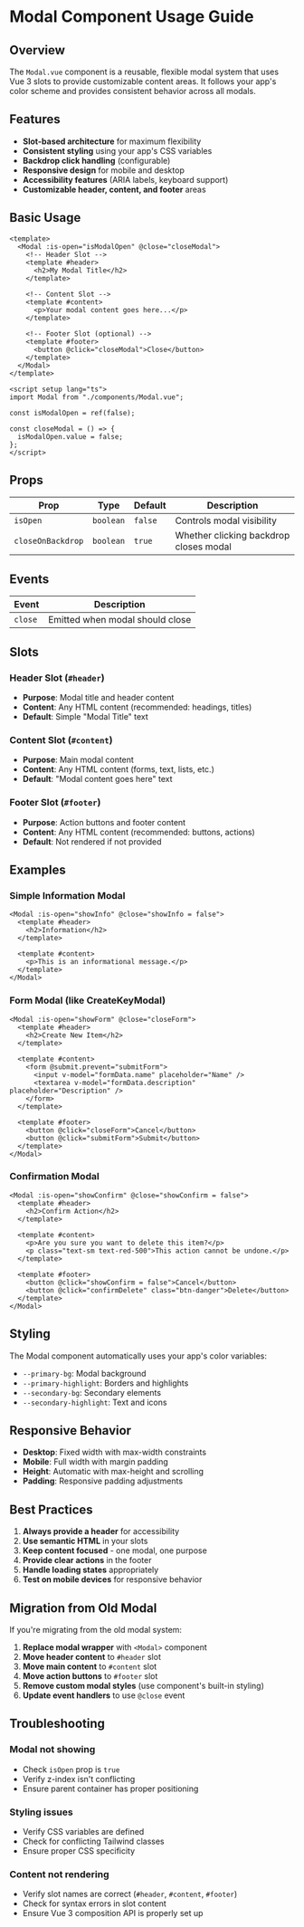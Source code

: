 # Modal Component Usage Guide

## Overview

The `Modal.vue` component is a reusable, flexible modal system that uses Vue 3 slots to provide customizable content areas. It follows your app's color scheme and provides consistent behavior across all modals.

## Features

- **Slot-based architecture** for maximum flexibility
- **Consistent styling** using your app's CSS variables
- **Backdrop click handling** (configurable)
- **Responsive design** for mobile and desktop
- **Accessibility features** (ARIA labels, keyboard support)
- **Customizable header, content, and footer** areas

## Basic Usage

```vue
<template>
  <Modal :is-open="isModalOpen" @close="closeModal">
    <!-- Header Slot -->
    <template #header>
      <h2>My Modal Title</h2>
    </template>

    <!-- Content Slot -->
    <template #content>
      <p>Your modal content goes here...</p>
    </template>

    <!-- Footer Slot (optional) -->
    <template #footer>
      <button @click="closeModal">Close</button>
    </template>
  </Modal>
</template>

<script setup lang="ts">
import Modal from "./components/Modal.vue";

const isModalOpen = ref(false);

const closeModal = () => {
  isModalOpen.value = false;
};
</script>
```

## Props

| Prop              | Type      | Default | Description                            |
| ----------------- | --------- | ------- | -------------------------------------- |
| `isOpen`          | `boolean` | `false` | Controls modal visibility              |
| `closeOnBackdrop` | `boolean` | `true`  | Whether clicking backdrop closes modal |

## Events

| Event   | Description                     |
| ------- | ------------------------------- |
| `close` | Emitted when modal should close |

## Slots

### Header Slot (`#header`)

- **Purpose**: Modal title and header content
- **Content**: Any HTML content (recommended: headings, titles)
- **Default**: Simple "Modal Title" text

### Content Slot (`#content`)

- **Purpose**: Main modal content
- **Content**: Any HTML content (forms, text, lists, etc.)
- **Default**: "Modal content goes here" text

### Footer Slot (`#footer`)

- **Purpose**: Action buttons and footer content
- **Content**: Any HTML content (recommended: buttons, actions)
- **Default**: Not rendered if not provided

## Examples

### Simple Information Modal

```vue
<Modal :is-open="showInfo" @close="showInfo = false">
  <template #header>
    <h2>Information</h2>
  </template>
  
  <template #content>
    <p>This is an informational message.</p>
  </template>
</Modal>
```

### Form Modal (like CreateKeyModal)

```vue
<Modal :is-open="showForm" @close="closeForm">
  <template #header>
    <h2>Create New Item</h2>
  </template>
  
  <template #content>
    <form @submit.prevent="submitForm">
      <input v-model="formData.name" placeholder="Name" />
      <textarea v-model="formData.description" placeholder="Description" />
    </form>
  </template>
  
  <template #footer>
    <button @click="closeForm">Cancel</button>
    <button @click="submitForm">Submit</button>
  </template>
</Modal>
```

### Confirmation Modal

```vue
<Modal :is-open="showConfirm" @close="showConfirm = false">
  <template #header>
    <h2>Confirm Action</h2>
  </template>
  
  <template #content>
    <p>Are you sure you want to delete this item?</p>
    <p class="text-sm text-red-500">This action cannot be undone.</p>
  </template>
  
  <template #footer>
    <button @click="showConfirm = false">Cancel</button>
    <button @click="confirmDelete" class="btn-danger">Delete</button>
  </template>
</Modal>
```

## Styling

The Modal component automatically uses your app's color variables:

- `--primary-bg`: Modal background
- `--primary-highlight`: Borders and highlights
- `--secondary-bg`: Secondary elements
- `--secondary-highlight`: Text and icons

## Responsive Behavior

- **Desktop**: Fixed width with max-width constraints
- **Mobile**: Full width with margin padding
- **Height**: Automatic with max-height and scrolling
- **Padding**: Responsive padding adjustments

## Best Practices

1. **Always provide a header** for accessibility
2. **Use semantic HTML** in your slots
3. **Keep content focused** - one modal, one purpose
4. **Provide clear actions** in the footer
5. **Handle loading states** appropriately
6. **Test on mobile devices** for responsive behavior

## Migration from Old Modal

If you're migrating from the old modal system:

1. **Replace modal wrapper** with `<Modal>` component
2. **Move header content** to `#header` slot
3. **Move main content** to `#content` slot
4. **Move action buttons** to `#footer` slot
5. **Remove custom modal styles** (use component's built-in styling)
6. **Update event handlers** to use `@close` event

## Troubleshooting

### Modal not showing

- Check `isOpen` prop is `true`
- Verify z-index isn't conflicting
- Ensure parent container has proper positioning

### Styling issues

- Verify CSS variables are defined
- Check for conflicting Tailwind classes
- Ensure proper CSS specificity

### Content not rendering

- Verify slot names are correct (`#header`, `#content`, `#footer`)
- Check for syntax errors in slot content
- Ensure Vue 3 composition API is properly set up
